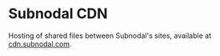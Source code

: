 # Subnodal CDN
Hosting of shared files between Subnodal's sites, available at [cdn.subnodal.com](https://cdn.subnodal.com).
